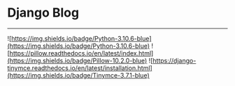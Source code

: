 # Django Blog
___
![https://img.shields.io/badge/Python-3.10.6-blue](https://img.shields.io/badge/Python-3.10.6-blue)
![https://pillow.readthedocs.io/en/latest/index.html](https://img.shields.io/badge/Pillow-10.2.0-blue)
![https://django-tinymce.readthedocs.io/en/latest/installation.html](https://img.shields.io/badge/Tinymce-3.7.1-blue)
